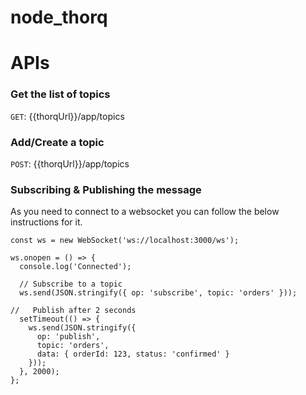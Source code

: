 # node_thorq

# APIs

### Get the list of topics
`GET`: {{thorqUrl}}/app/topics

### Add/Create a topic
`POST`: {{thorqUrl}}/app/topics

### Subscribing & Publishing the message

As you need to connect to a websocket you can follow the below instructions for it.

```
const ws = new WebSocket('ws://localhost:3000/ws');

ws.onopen = () => {
  console.log('Connected');

  // Subscribe to a topic
  ws.send(JSON.stringify({ op: 'subscribe', topic: 'orders' }));

//   Publish after 2 seconds
  setTimeout(() => {
    ws.send(JSON.stringify({
      op: 'publish',
      topic: 'orders',
      data: { orderId: 123, status: 'confirmed' }
    }));
  }, 2000);
};
```